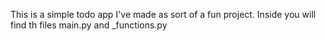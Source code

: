 This is a simple todo app I've made as sort of a fun project.
Inside you will find th files main.py and _functions.py
